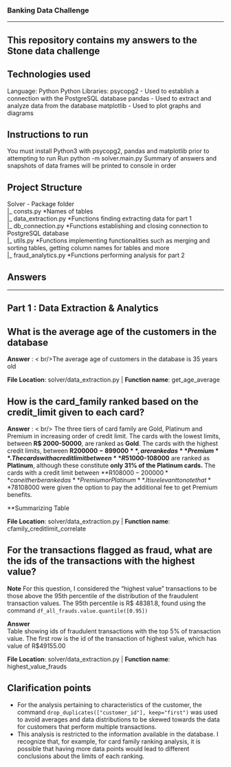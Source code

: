 ### Banking Data Challenge
----
This repository contains my answers to the Stone data challenge
----
## Technologies used
  Language: Python
  Python Libraries: 
 		psycopg2 - Used to establish a connection with the PostgreSQL database
    pandas - Used to extract and analyze data from the database
		matplotlib - Used to plot graphs and diagrams 

## Instructions to run
   You must install Python3 with psycopg2, pandas and matplotlib prior to attempting to run
   Run python -m solver.main.py
   Summary of answers and snapshots of data frames will be printed to console in order   
   
## Project Structure
  Solver - Package folder <br /> 
    |_ consts.py *Names of tables<br />
    |_ data_extraction.py *Functions finding extracting data for part 1<br />
    |_ db_connection.py *Functions establishing and closing connection to PostgreSQL database<br />
    |_ utils.py *Functions implementing functionalities such as merging and sorting tables, getting column names for tables and more<br />
    |_ fraud_analytics.py *Functions performing analysis for part 2<br />

## Answers
----
Part 1 : Data Extraction & Analytics 
----

## What is the average age of the customers in the database <br />

**Answer** :  < br/>The average age of customers in the database is 35 years old <br />

**File Location**: solver/data_extraction.py | **Function name**: get_age_average

## How is the card_family ranked based on the credit_limit given to each card? <br />

**Answer** : < br/> The three tiers of card family are Gold, Platinum and Premium in increasing order of credit limit. The cards with the lowest limits, between **R$ 2000-50000**, are ranked as **Gold**. The cards with the highest credit limits, between **R$200000-899000**,  are ranked as **Premium**. The cards with a credit limit between **R$51000-108000** are ranked as **Platinum**, although these constitute **only 31% of the Platinum cards.** The cards with a credit limit between **R$108000-200000** can either be ranked as **Premium or Platinum**. It is relevant to note that **78%** of the cards within this interval are ranked as **Platinum**, and 69% of the Platinum cards are in this interval. Moreover, within this credit limit, there is no indication that the choice of ranking between Platinum and Premium depends on their proximity to the higher or lower ends of the interval.**Based on that, it is safe to assume that there exists other variables that influence the ranking of a card as Premium within this interval**. I investigated the possibility of the ranking in this category being related to the customer segment (Gold or Diamond) or the customer Vintage Group (VG1, VG2, VG3) but neither of those factors seem related to the ranking of the card family. It seems most likely that there are extraneous variables influencing the classification within this interval. This could be the case if, for example, customers with a credit limit above R$108000 were given the option to pay the additional fee to get Premium benefits.

**Summarizing Table


**File Location**: solver/data_extraction.py | **Function name**: cfamily_creditlimit_correlate

## For the transactions flagged as fraud, what are the ids of the transactions with the highest value? <br />

**Note** For this question, I considered the “highest value” transactions to be those above the 95th percentile of the distribution of the fraudulent transaction values. The 95th percentile is R$ 48381.8, found using the command ```df_all_frauds.value.quantile([0.95])```

**Answer** <br /> 
Table showing ids of fraudulent transactions with the top 5% of transaction value. The first row is the id of the transaction of highest value, which has value of R$49155.00 


**File Location**: solver/data_extraction.py | **Function name**:  highest_value_frauds



## Clarification points 
- For the analysis pertaining to characteristics of the customer, the command ```drop_duplicates(["customer_id"], keep="first")``` was 	used to avoid averages and data distributions to be skewed towards the data for customers that perform multiple transactions. <br />
- This analysis is restricted to the information available in the database. I recognize that, for example, for card family ranking analysis, it is possible that having more data points would lead to different conclusions about the limits of each ranking.

	
